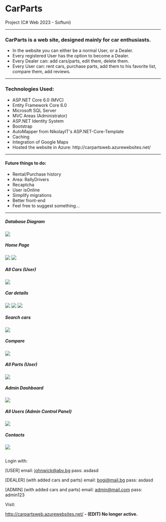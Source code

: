 <h1>CarParts</h1>

Project (C# Web 2023 - Softuni)

<hr/>
<h3>CarParts is a web site, designed mainly for car enthusiasts.</h3>
<ul>
<li> In the website you can either be a normal User, or a Dealer.</li>
<li> Every registered User has the option to become a Dealer.</li>
<li> Every Dealer can: add cars/parts, edit them, delete them.</li>
<li> Every User can: rent cars, purchase parts, add them to his favorite list, compare them, add reviews.</li>
</ul>

<hr/>
<h3>Technologies Used:</h3> 
<ul>
<li> ASP.NET Core 6.0 (MVC)</li>
<li> Entity Framework Core 6.0</li>
<li> Microsoft SQL Server </li>
<li> MVC Areas (Administrator)</li>
<li> ASP.NET Identity System </li>
<li> Bootstrap</li>
<li> AutoMapper from NikolayIT's ASP.NET-Core-Template</li>
<li> Caching</li>
<li> Integration of Google Maps</li>
<li> Hosted the website in Azure: http://carpartsweb.azurewebsites.net/ </li>
</ul>

<hr/>

<p>

<h4> Future things to do: </h4>
<ul>
<li>Rental/Purchase history</li>
<li>Area: RallyDrivers</li>
<li>Recaptcha</li>
<li>User isOnline</li>
<li>Simplify migrations</li>
<li>Better front-end</li>
<li>Feel free to suggest something...</li>
</ul>

</p>

<hr/>

<h5>Database Diagram</h5>
<img src="https://github.com/wavezM5/CarParts2023/blob/main/ImagesForReadMe/diagram.png"/>

<h5>Home Page</h5>
<img src="https://github.com/wavezM5/CarParts2023/blob/main/ImagesForReadMe/homepage1.png"/>
<img src="https://github.com/wavezM5/CarParts2023/blob/main/ImagesForReadMe/homepage2.png"/>

<h5>All Cars (User)</h5>
<img src="https://github.com/wavezM5/CarParts2023/blob/main/ImagesForReadMe/allcars_user.png"/>

<h5>Car details</h5>
<img src="https://github.com/wavezM5/CarParts2023/blob/main/ImagesForReadMe/cardetails.png"/>
<img src="https://github.com/wavezM5/CarParts2023/blob/main/ImagesForReadMe/details_user2.png"/>
<img src="https://github.com/wavezM5/CarParts2023/blob/main/ImagesForReadMe/details_user3.png"/>

<h5>Search cars</h5>
<img src="https://github.com/wavezM5/CarParts2023/blob/main/ImagesForReadMe/search_user.png"/>

<h5>Compare</h5>
<img src="https://github.com/wavezM5/CarParts2023/blob/main/ImagesForReadMe/compare.png"/>

<h5>All Parts (User)</h5>
<img src="https://github.com/wavezM5/CarParts2023/blob/main/ImagesForReadMe/allparts.png"/>

<h5>Admin Dashboard</h5>
<img src="https://github.com/wavezM5/CarParts2023/blob/main/ImagesForReadMe/adminarea.png"/>

<h5>All Users (Admin Control Panel)</h5>
<img src="https://github.com/wavezM5/CarParts2023/blob/main/ImagesForReadMe/admin2.png"/>

<h5>Contacts</h5>
<img src="https://github.com/wavezM5/CarParts2023/blob/main/ImagesForReadMe/contacts.png"/>

``````````````````````````````````````````
``````````````````````````````````````````
<p>
Login with:


[USER] 
email: johnwick@abv.bg
pass: asdasd

[DEALER] (with added cars and parts)
email: bogi@mail.bg
pass: asdasd

[ADMIN] (with added cars and parts)
email: admin@mail.com
pass: admin123

Visit:

http://carpartsweb.azurewebsites.net/ <b> - (EDIT) No longer active. </b>
</p>
